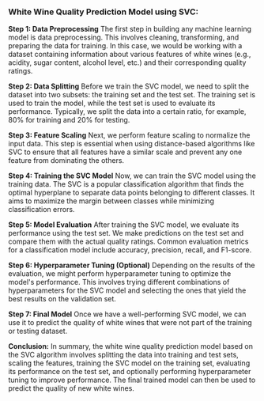 ### **White Wine Quality Prediction Model using SVC:**


**Step 1: Data Preprocessing**
The first step in building any machine learning model is data preprocessing. This involves cleaning, transforming, and preparing the data for training. In this case, we would be working with a dataset containing information about various features of white wines (e.g., acidity, sugar content, alcohol level, etc.) and their corresponding quality ratings.

**Step 2: Data Splitting**
Before we train the SVC model, we need to split the dataset into two subsets: the training set and the test set. The training set is used to train the model, while the test set is used to evaluate its performance. Typically, we split the data into a certain ratio, for example, 80% for training and 20% for testing.

**Step 3: Feature Scaling**
Next, we perform feature scaling to normalize the input data. This step is essential when using distance-based algorithms like SVC to ensure that all features have a similar scale and prevent any one feature from dominating the others.

**Step 4: Training the SVC Model**
Now, we can train the SVC model using the training data. The SVC is a popular classification algorithm that finds the optimal hyperplane to separate data points belonging to different classes. It aims to maximize the margin between classes while minimizing classification errors.

**Step 5: Model Evaluation**
After training the SVC model, we evaluate its performance using the test set. We make predictions on the test set and compare them with the actual quality ratings. Common evaluation metrics for a classification model include accuracy, precision, recall, and F1-score.

**Step 6: Hyperparameter Tuning (Optional)**
Depending on the results of the evaluation, we might perform hyperparameter tuning to optimize the model's performance. This involves trying different combinations of hyperparameters for the SVC model and selecting the ones that yield the best results on the validation set.

**Step 7: Final Model**
Once we have a well-performing SVC model, we can use it to predict the quality of white wines that were not part of the training or testing dataset.

**Conclusion:**
In summary, the white wine quality prediction model based on the SVC algorithm involves splitting the data into training and test sets, scaling the features, training the SVC model on the training set, evaluating its performance on the test set, and optionally performing hyperparameter tuning to improve performance. The final trained model can then be used to predict the quality of new white wines.

